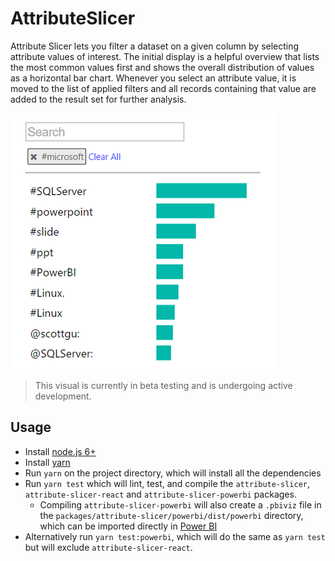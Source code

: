 # AttributeSlicer

 Attribute Slicer lets you filter a dataset on a given column by selecting attribute values of interest. The initial display is a helpful overview that lists the most common values first and shows the overall distribution of values as a horizontal bar chart. Whenever you select an attribute value, it is moved to the list of applied filters and all records containing that value are added to the result set for further analysis.

 ![Attribute Slicer](/assets/screenshot.png?raw=true)

> This visual is currently in beta testing and is undergoing active development.

## Usage
* Install [node.js 6+](https://nodejs.org)
* Install [yarn](https://yarnpkg.com/lang/en/docs/install)
* Run `yarn` on the project directory, which will install all the dependencies
* Run `yarn test` which will lint, test, and compile the `attribute-slicer`, `attribute-slicer-react` and `attribute-slicer-powerbi` packages.
    * Compiling `attribute-slicer-powerbi` will also create a `.pbiviz` file in the `packages/attribute-slicer/powerbi/dist/powerbi` directory, which can be imported directly in [Power BI](https://app.powerbi.com/)
* Alternatively run `yarn test:powerbi`, which will do the same as `yarn test` but will exclude `attribute-slicer-react`.
